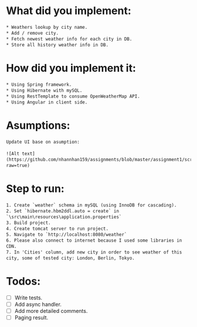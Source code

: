 
# What did you implement:

	* Weathers lookup by city name.
	* Add / remove city.
	* Fetch newest weather info for each city in DB.
	* Store all history weather info in DB.

# How did you implement it:

	* Using Spring framework.
	* Using Hibernate with mySQL.
	* Using RestTemplate to consume OpenWeatherMap API.
	* Using Angular in client side.

# Asumptions:

	Update UI base on asumption: 
	
	![Alt text](https://github.com/nhannhan159/assignments/blob/master/assignment1/screenshot.PNG?raw=true)

# Step to run:

	1. Create `weather` schema in mySQL (using InnoDB for cascading).
	2. Set `hibernate.hbm2ddl.auto = create` in `\src\main\resources\application.properties`
	3. Build project.
	4. Create tomcat server to run project.
	5. Navigate to `http://localhost:8080/weather`
	6. Please also connect to internet because I used some libraries in CDN.
	7. In 'Cities' column, add new city in order to see weather of this city, some of tested city: London, Berlin, Tokyo.

# Todos:

 - [ ] Write tests.
 - [ ] Add async handler.
 - [ ] Add more detailed comments.
 - [ ] Paging result.
